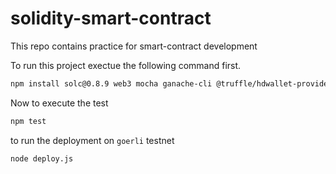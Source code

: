 # solidity-smart-contract

This repo contains practice for smart-contract development

To run this project exectue the following command first.

~~~bash
npm install solc@0.8.9 web3 mocha ganache-cli @truffle/hdwallet-provider
~~~

Now to execute the test

~~~bash
npm test
~~~

to run the deployment on `goerli` testnet

~~~bash
node deploy.js
~~~
